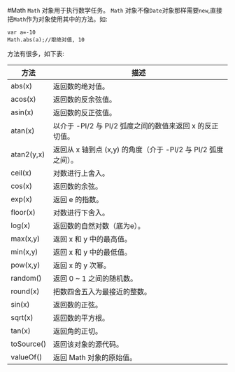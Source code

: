 #Math
`Math` 对象用于执行数学任务。
`Math` 对象不像`Date`对象那样需要`new`,直接把`Math`作为对象使用其中的方法。如:
```
var a=-10
Math.abs(a);//取绝对值, 10
```
方法有很多，如下表:

| 方法 | 描述 |
| ------|------------|
|abs(x)|返回数的绝对值。|
|acos(x)|返回数的反余弦值。|
|asin(x)|返回数的反正弦值。|
|atan(x)	|以介于 -PI/2 与 PI/2 弧度之间的数值来返回 x 的反正切值。|
|atan2(y,x)	|返回从 x 轴到点 (x,y) 的角度（介于 -PI/2 与 PI/2 弧度之间）。|
|ceil(x)	|对数进行上舍入。|
|cos(x)	|返回数的余弦。|
|exp(x)|	返回 e 的指数。|
|floor(x)	|对数进行下舍入。|
|log(x)|	返回数的自然对数（底为e）。|
|max(x,y)	|返回 x 和 y 中的最高值。|
|min(x,y)	|返回 x 和 y 中的最低值。|
|pow(x,y)	|返回 x 的 y 次幂。|
|random()|	返回 0 ~ 1 之间的随机数。|
|round(x)	|把数四舍五入为最接近的整数。|
|sin(x)	|返回数的正弦。|
|sqrt(x)|	返回数的平方根。|
|tan(x)	|返回角的正切。|
|toSource()|	返回该对象的源代码。|
|valueOf()|	返回 Math 对象的原始值。|